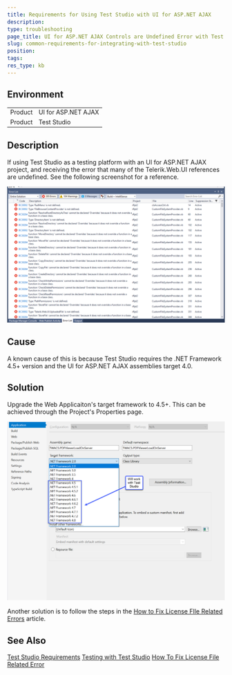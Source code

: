 ```yaml
---
title: Requirements for Using Test Studio with UI for ASP.NET AJAX
description: 
type: troubleshooting
page_title: UI for ASP.NET AJAX Controls are Undefined Error with Test Studio
slug: common-requirements-for-integrating-with-test-studio
position: 
tags: 
res_type: kb
---
```


## Environment
<table>
	<tbody>
		<tr>
			<td>Product</td>
			<td>UI for ASP.NET AJAX</td>
		</tr>
		<tr>
			<td>Product</td>
			<td>Test Studio</td>
		</tr>
	</tbody>
</table>

## Description
If using Test Studio as a testing platform with an UI for ASP.NET AJAX project, and receiving the error that many of the Telerik.Web.UI references are undefined. See the following screenshot for a reference.

![UI for ASP.NET AJAX Controls are Undefined](images/common-test-studio-ajax-controls-undefined.png)

## Cause
A known cause of this is because Test Studio requires the .NET Framework 4.5+ version and the UI for ASP.NET AJAX assemblies target 4.0.

## Solution
Upgrade the Web Applicaiton's target framework to 4.5+. This can be achieved through the Project's Properties page.

![Set Project Target .NET Framework](images/common-test-studio-set-target-framework.png)

Another solution is to follow the steps in the [How to Fix License FIle Related Errors](https://www.telerik.com/support/kb/aspnet-ajax/details/how-to-fix-license-file-related-errors) article.

## See Also
[Test Studio Requirements](https://docs.telerik.com/teststudio/system-requirements#framework)
[Testing with Test Studio](https://docs.telerik.com/devtools/aspnet-ajax/testing-with-test-studio/overview)
[How To Fix License File Related Error](https://www.telerik.com/support/kb/aspnet-ajax/details/how-to-fix-license-file-related-errors)